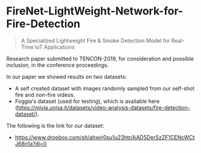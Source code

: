 # FireNet-LightWeight-Network-for-Fire-Detection
> A Specialized Lightweight Fire & Smoke Detection Model for Real-Time IoT Applications

Research paper submitted to TENCON-2019, for consideration and possible inclusion, in the conference proceedings.

In our paper we showed results on two datasets:
- A self created dataset with images randomly sampled from our self-shot fire and non-fire
videos.
- Foggia's dataset (used for testing), which is available here (https://mivia.unisa.it/datasets/video-analysis-datasets/fire-detection-dataset/).

The following is the link for our dataset:
- https://www.dropbox.com/sh/ahwir0su1u23htr/AAD5DerSzZF1CENcWCtJ68n1a?dl=0
